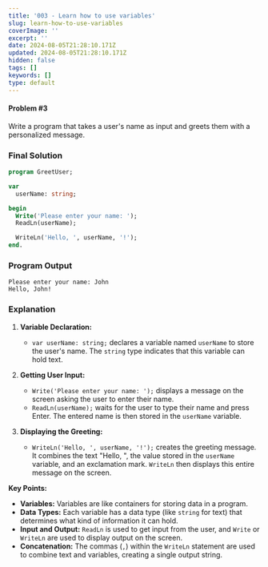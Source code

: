 ```yaml
---
title: '003 - Learn how to use variables'
slug: learn-how-to-use-variables
coverImage: ''
excerpt: ''
date: 2024-08-05T21:28:10.171Z
updated: 2024-08-05T21:28:10.171Z
hidden: false
tags: []
keywords: []
type: default
---
```


<script>import CodeBlock from "$lib/components/molecules/CodeBlock.svelte";</script>

#### Problem #3

Write a program that takes a user's name as input and greets them with a personalized message.

### Final Solution

<CodeBlock lang="pascal">

```pascal
program GreetUser;

var
  userName: string;

begin
  Write('Please enter your name: ');
  ReadLn(userName);

  WriteLn('Hello, ', userName, '!');
end.
```

</CodeBlock>

### Program Output

```shell
Please enter your name: John
Hello, John!
```

### Explanation

1. **Variable Declaration:**

   - `var userName: string;` declares a variable named `userName` to store the user's name. The `string` type indicates that this variable can hold text.

2. **Getting User Input:**

   - `Write('Please enter your name: ');` displays a message on the screen asking the user to enter their name.
   - `ReadLn(userName);` waits for the user to type their name and press Enter. The entered name is then stored in the `userName` variable.

3. **Displaying the Greeting:**
   - `WriteLn('Hello, ', userName, '!');` creates the greeting message. It combines the text "Hello, ", the value stored in the `userName` variable, and an exclamation mark. `WriteLn` then displays this entire message on the screen.

**Key Points:**

- **Variables:** Variables are like containers for storing data in a program.
- **Data Types:** Each variable has a data type (like `string` for text) that determines what kind of information it can hold.
- **Input and Output:** `ReadLn` is used to get input from the user, and `Write` or `WriteLn` are used to display output on the screen.
- **Concatenation:** The commas (`,`) within the `WriteLn` statement are used to combine text and variables, creating a single output string.
